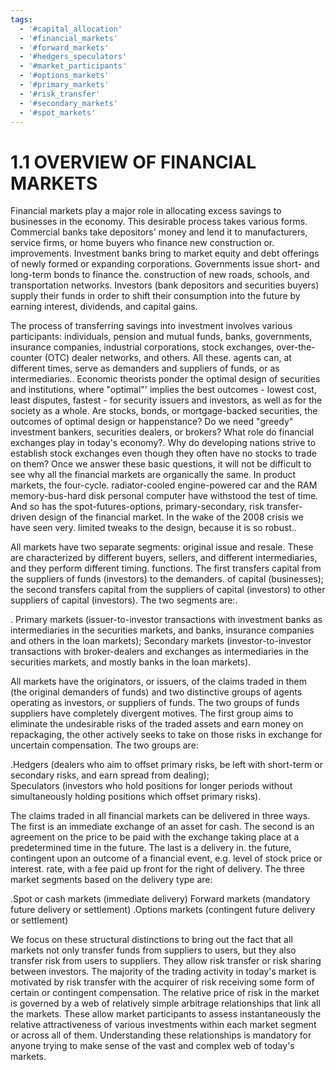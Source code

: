 ```yaml
---
tags:
  - '#capital_allocation'
  - '#financial_markets'
  - '#forward_markets'
  - '#hedgers_speculators'
  - '#market_participants'
  - '#options_markets'
  - '#primary_markets'
  - '#risk_transfer'
  - '#secondary_markets'
  - '#spot_markets'
---
```

# 1.1 OVERVIEW OF FINANCIAL MARKETS  

Financial markets play a major role in allocating excess savings to businesses in the economy. This desirable process takes various forms. Commercial banks take depositors' money and lend it to manufacturers, service firms, or home buyers who finance new construction or. improvements. Investment banks bring to market equity and debt offerings of newly formed or expanding corporations. Governments issue short- and long-term bonds to finance the. construction of new roads, schools, and transportation networks. Investors (bank depositors and securities buyers) supply their funds in order to shift their consumption into the future by earning interest, dividends, and capital gains.  

The process of transferring savings into investment involves various participants: individuals, pension and mutual funds, banks, governments, insurance companies, industrial corporations, stock exchanges, over-the-counter (OTC) dealer networks, and others. All these. agents can, at different times, serve as demanders and suppliers of funds, or as intermediaries.. Economic theorists ponder the optimal design of securities and institutions, where "optimal"' implies the best outcomes - lowest cost, least disputes, fastest - for security issuers and investors, as well as for the society as a whole. Are stocks, bonds, or mortgage-backed securities, the outcomes of optimal design or happenstance? Do we need "greedy" investment bankers, securities dealers, or brokers? What role do financial exchanges play in today's economy?. Why do developing nations strive to establish stock exchanges even though they often have no stocks to trade on them? Once we answer these basic questions, it will not be difficult to see why all the financial markets are organically the same. In product markets, the four-cycle. radiator-cooled engine-powered car and the RAM memory-bus-hard disk personal computer have withstood the test of time. And so has the spot-futures-options, primary-secondary, risk transfer-driven design of the financial market. In the wake of the 2008 crisis we have seen very. limited tweaks to the design, because it is so robust..  

All markets have two separate segments: original issue and resale. These are characterized by different buyers, sellers, and different intermediaries, and they perform different timing. functions. The first transfers capital from the suppliers of funds (investors) to the demanders. of capital (businesses); the second transfers capital from the suppliers of capital (investors) to other suppliers of capital (investors). The two segments are:.  

. Primary markets (issuer-to-investor transactions with investment banks as intermediaries in the securities markets, and banks, insurance companies and others in the loan markets); Secondary markets (investor-to-investor transactions with broker-dealers and exchanges as intermediaries in the securities markets, and mostly banks in the loan markets).  

All markets have the originators, or issuers, of the claims traded in them (the original demanders of funds) and two distinctive groups of agents operating as investors, or suppliers of funds. The two groups of funds suppliers have completely divergent motives. The first group aims to eliminate the undesirable risks of the traded assets and earn money on repackaging, the other actively seeks to take on those risks in exchange for uncertain compensation. The two groups are:  

.Hedgers (dealers who aim to offset primary risks, be left with short-term or secondary risks, and earn spread from dealing);   
Speculators (investors who hold positions for longer periods without simultaneously holding positions which offset primary risks).  

The claims traded in all financial markets can be delivered in three ways. The first is an immediate exchange of an asset for cash. The second is an agreement on the price to be paid with the exchange taking place at a predetermined time in the future. The last is a delivery in. the future, contingent upon an outcome of a financial event, e.g. level of stock price or interest. rate, with a fee paid up front for the right of delivery. The three market segments based on the delivery type are:  

.Spot or cash markets (immediate delivery) Forward markets (mandatory future delivery or settlement) .Options markets (contingent future delivery or settlement)  

We focus on these structural distinctions to bring out the fact that all markets not only transfer funds from suppliers to users, but they also transfer risk from users to suppliers. They allow risk transfer or risk sharing between investors. The majority of the trading activity in today's market is motivated by risk transfer with the acquirer of risk receiving some form of certain or contingent compensation. The relative price of risk in the market is governed by a web of relatively simple arbitrage relationships that link all the markets. These allow market participants to assess instantaneously the relative attractiveness of various investments within each market segment or across all of them. Understanding these relationships is mandatory for anyone trying to make sense of the vast and complex web of today's markets.  
